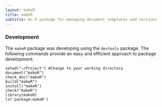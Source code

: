 ```yaml
---
layout: makeR
title: makeR
subtitle: An R package for managing document templates and versions
---
```


### Development
The `makeR` package was developing using the `devtools` package. The following commands provide an easy and efficient approach to package development.

	setwd("~/Project") #Change to your working directory
	document("makeR")
	check_doc("makeR")
	build("makeR")
	install("makeR")
	check("makeR")
	library(makeR)
	ls('package:makeR')
